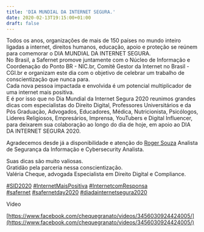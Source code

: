 ```yaml
---
title: 'DIA MUNDIAL DA INTERNET SEGURA.'
date: 2020-02-13T19:15:00+01:00
draft: false
---
```


Todos os anos, organizações de mais de 150 países no mundo inteiro ligadas a internet, direitos humanos, educação, apoio e proteção se reúnem para comemorar o DIA MUNDIAL DA INTERNET SEGURA.  
No Brasil, a Safernet promove juntamente com o Núcleo de Informação e Coordenação do Ponto BR - NIC.br, Comitê Gestor da Internet no Brasil - CGI.br e organizam este dia com o objetivo de celebrar um trabalho de conscientização que nunca para.  
Cada nova pessoa impactada e envolvida é um potencial multiplicador de uma internet mais positiva.  
E é por isso que no Dia Mundial da Internet Segura 2020 reunimos grandes dicas com especialistas do Direito Digital, Professores Universitários e da Pós Graduação, Advogados, Educadores, Médica, Nutricionista, Psicólogos, Lideres Religiosos, Empresários, Imprensa, YouTubers e Digital Influencer, para deixarem sua colaboração ao longo do dia de hoje, em apoio ao DIA DA INTERNET SEGURA 2020.

Agradecemos desde já a disponibilidade e atenção do [Roger Souza](https://www.facebook.com/RDSWEB?__tn__=%2CdK-R-R&eid=ARBAKXwg-QtkQ4LXLa4QN7vKoDy_CKoGvJkD7P8YlA9nPEKz50cFXptm59KLJ2Ryk0WuozOgmy1wsDC3&fref=mentions "Roger Souza") Analista de Segurança da Informação e Cybersecurity Analista.

Suas dicas são muito valiosas.  
Gratidão pela parceria nessa conscientização.  
Valéria Cheque, advogada Especialista em Direito Digital e Compliance.

[#SID2020](https://www.facebook.com/hashtag/sid2020?source=feed_text&epa=HASHTAG) [#InternetMaisPositiva](https://www.facebook.com/hashtag/internetmaispositiva?source=feed_text&epa=HASHTAG) [#InternetcomResponsa](https://www.facebook.com/hashtag/internetcomresponsa?source=feed_text&epa=HASHTAG)  
[#safernet](https://www.facebook.com/hashtag/safernet?source=feed_text&epa=HASHTAG) [#safernetday2020](https://www.facebook.com/hashtag/safernetday2020?source=feed_text&epa=HASHTAG) [#diadainternetsegura2020](https://www.facebook.com/hashtag/diadainternetsegura2020?source=feed_text&epa=HASHTAG)

  

Video

  

[https://www.facebook.com/chequegranato/videos/3456030924424005/](https://www.facebook.com/chequegranato/videos/3456030924424005/)